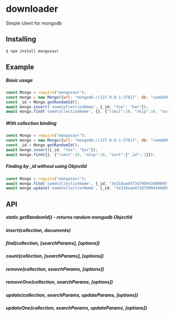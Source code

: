 # downloader
Simple client for mongodb
## Installing

```bash
$ npm install mongozavr
```

## Example
##### Basic usage
```js
const Mongo = require("mongozavr");
const mongo = new Mongo({url: "mongodb://127.0.0.1:27017", db: "someDbName"});
const _id = Mongo.getRandomId();
await mongo.insert('someCollectionName', {_id, "foo": "bar"});
await mongo.find('someCollectionName', {}, {"limit":10, "skip":10, "sort":{"_id":-1}});
```
##### With collection binding
```js
const Mongo = require("mongozavr");
const mongo = new Mongo({url: "mongodb://127.0.0.1:27017", db: "someDbName", collections: "someCollectionName"});
const _id = Mongo.getRandomId();
await mongo.insert({_id, "foo": "bar"});
await mongo.find({}, {"limit":10, "skip":10, "sort":{"_id":-1}});
```
##### Finding by _id without using ObjectId
```js
const Mongo = require("mongozavr");
await mongo.find('someCollectionName', {_id, "5e318aa8473d790943408095"});
await mongo.update('someCollectionName', {_id, "5e318aa8473d790943408095"}, {"foo": "bar"});
```

## API

##### static getRandomId() - returns random mongodb ObjectId
##### insert(collection, documents)
##### find(collection, [searchParams], [options])
##### count(collection, [searchParams], [options])
##### remove(collection, searchParams, [options])
##### removeOne(collection, searchParams, [options])
##### update(collection, searchParams, updateParams, [options])
##### updateOne(collection, searchParams, updateParams, [options])

